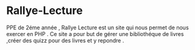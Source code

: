 # Rallye-Lecture
PPE de 2éme année , Rallye Lecture est un site qui nous permet de nous exercer en PHP .
Ce site a pour but de gérer une bibliothéque de livres ,créer des quizz pour des livres et y repondre .
